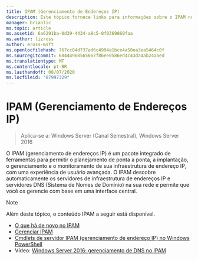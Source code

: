 ```yaml
---
title: IPAM (Gerenciamento de Endereços IP)
description: Este tópico fornece links para informações sobre o IPAM no Windows Server 2016.
manager: brianlic
ms.topic: article
ms.assetid: 6a6291ba-0d39-4434-a8c5-0f0369860faa
ms.author: lizross
author: eross-msft
ms.openlocfilehash: 767cc84d737ad6c4994a1bce4a50ea3ea5464c0f
ms.sourcegitcommit: 68444968565667f86ee0586ed4c43da4ab24aaed
ms.translationtype: MT
ms.contentlocale: pt-BR
ms.lasthandoff: 08/07/2020
ms.locfileid: "87997329"
---
```

# <a name="ip-address-management-ipam"></a>IPAM (Gerenciamento de Endereços IP)

> Aplica-se a: Windows Server (Canal Semestral), Windows Server 2016

O IPAM (gerenciamento de endereços IP) é um pacote integrado de ferramentas para permitir o planejamento de ponta a ponta, a implantação, o gerenciamento e o monitoramento de sua infraestrutura de endereço IP, com uma experiência de usuário avançada. O IPAM descobre automaticamente os servidores de infraestrutura de endereços IP e servidores DNS (Sistema de Nomes de Domínio) na sua rede e permite que você os gerencie com base em uma interface central.

> [!NOTE]
> Além deste tópico, o conteúdo IPAM a seguir está disponível.
>
> - [O que há de novo no IPAM](../../technologies/ipam/What-s-New-in-IPAM.md)
> - [Gerenciar IPAM](../../technologies/ipam/Manage-IPAM.md)
> - [Cmdlets de servidor IPAM (gerenciamento de endereço IP) no Windows PowerShell](/powershell/module/ipamserver/?view=win10-ps)
> - Vídeo: [Windows Server 2016: gerenciamento de DNS no IPAM](https://channel9.msdn.com/Blogs/windowsserver/Windows-Server-2016-DNS-management-in-IPAM)